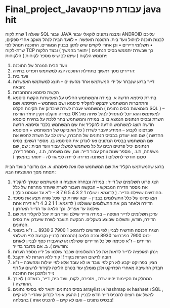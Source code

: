 # Final_project_Javaעבודת פרויקט java  hit
שאלה 1 
שרת לקוח SQL עבור JAVA ומבנה נתונים לוקאלי עבור ANDROID
עליכם לבנות תוכנה לניהול וועד בית.
התוכנה תאפשר:
•	לוועד הבית לנהל מעקב אחרי ספקים,
•	תשלומי דיירים 
•	וכן אחרי ליקויים שיש לתקן בבניין המגורים. 
התוכנה תנוהל לפי שרת-לקוח TCP כך שבשרת יתממש בסיס הנתונים ( יתואר בהמשך ) ובצד הלקוח יתממש הלקוח ( שימו לב שיש מספר לקוחות )
הלקוחות:
1.	וועד הבית המנהל של התוכנה
2.	הדיירים 
מסך ראשון:
בתחילת התוכנה יוצג למשתמש תפריט בחירה: 
1.	וועד בית 
2.	דייר 
ברגע שנבחר על ידי המשתמש אחד מהשניים – תוצג למשתמש האפשרות הבאה:
1.	הקשת סיסמא והתחברות 
2.	בחירת סיסמא חדשה 
א. 	במידה והמשתמש החליט על האפשרות הקשת סיסמא והתחברות 
המשתמש יתבקש להקליד סיסמא ושם משתמש – הסיסמא ושם המשתמש יועברו לשרת שיבדוק את תקינות הקלט ( באמצעות בסיס נתונים SQL ) – במידה והקלט תקין יוחזר הודעת OK למשתמש והוא יוכל להתחיל לנהל שיחה מול השרת ובסיס הנתונים הנמצא בו 
ב. במידה והמשתמש בחר ללכת על בחירת סיסמא חדשה תוצג למשתמש הודעה להקליד את שם המשתמש בלבד וסיסמא חדשה שברצונו לקבוע – המידע יועבר לשרת ( כל האוביקט של המשתמש + הסיסמא החדשה ) שם הוא יעודכן בבסיס הנתונים של החברה, שימו לב על השרת לחפש את שם המשתמש בבסיס הנתונים ואז לעדכן את הסיסמא בו. 
מספר דגשים: 
בסיס הנתונים יכיל פרטים רבים על כל משתמש למשל: 
עבור וועד הבית : שם, שם משפחה, ת.ז. , מספר שנות וותק
עבור דייר: שם, שם משפחה, ת.ז. , מספר דירה, סכום חודשי לתשלום ( משתנה מדירה לדירה לפי גודלה – יתואר בהמשך ) 



ברגע שהמשתמש הקליד את שם המשתמש שלו ואת סיסמתו: 
א.	אם מדובר בוועד הבית תפתח מסך האופציות הבא: 
1.	הצג פרוט תשלומים של דייר : במידה ונבחרה אופציה זו המשתמש יצטרך להקליד את מספר הדירה המבוקש – הבקשה תעבור לשרת שיוחזר מחרוזת של כלל החודשים ששילם הדייר. ( לדוגמא : שולם 1 2 3 4 5 6 7 8 – ז"א עד אוגוסט כולל ).
2.	הצג פרוט של כלל התשלומים בבניין – יוצגו שורות כך שכל שורה תציג את מספר הדירה ולאחר מכן את התשלומים ששולמו ( לדוגמא: 1 1 2 3 4 ז"א דירה אחת שילמה עד אפריל. וכך הלאה עד הדייר האחרון ).
3.	עדכן תשלומים לדייר הוספה – במידה ודייר שילם וועד הבית יוכל להקליד את שם הדירה, חודש, ותשלום שבוצע בשקלים. 
הבקשה תועבר לשרת שיעדכן את בסיס הנתונים. 
4.	הצגת הכנסה חודשית לבניין לפי חודשים לדוגמא: 1 7900 2 8930 ... ז"א בינואר יכנס 7900 בפברואר 8930 וככה הלאה (ההכנסה לבניין נקבעת לפי תשלומי הדיירים – ז"א סכימה של כל הדיירים ששילמו או שהעבירו כסף לבניין לאותם חודשים ).
ב.	 אם מדובר בדייר:
1.	ינתן האופציה לדייר לראות את כל התשלומים שכבר שולמו על ידיו 
מספר הערות: 
1.	חובה לרשום הערות בקוד !! קוד ללא הערות לא יתקבל
2.	הציון בפרויקט יקבע לא רק לפי עובד או לא עובד אלא לפי יעילות ומחשבה – ז"א תבדק החשיבה מאחרי הפרויקט ולכן מומלץ עוד בטרם הליכה לקידוד לרשום על דף נייר ולתכנן את התוכנה
3.	המחלק ות הקיימות יהיו: שרת , מזכירה, לקוח, וועד בית, דייר, בנאדם ( לצורך ההורשה ). 
4.	בסיס הנתונים יתואר לפי  בסיסי נתונים arraylist  או hashmap או hashset ו SQL , למשל אם רוצים להכניס דייר חדש לבניין ( ההגיון אומר לבדוק שהדייר לא קיים בבסיס נתונים – ואם לא קיים – להכניס אותו ) 
בהצלחה!

